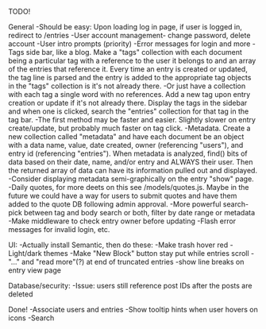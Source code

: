 TODO!

General
    -Should be easy: Upon loading log in page, if user is logged in, redirect to /entries
    -User account management- change password, delete account
    -User intro prompts (priority)
    -Error messages for login and more
    -Tags side bar, like a blog. Make a "tags" collection with each document being a particular tag with a reference to the user it belongs to and an array of the entries that reference it. Every time an entry is created or updated, the tag line is parsed and the entry is added to the appropriate tag objects in the "tags" collection is it's not already there.
        -Or just have a collection with each tag a single word with no references. Add a new tag upon entry creation or update if it's not already there. Display the tags in the sidebar and when one is clicked, search the "entries" collection for that tag in the tag bar. 
        -The first method may be faster and easier. Slightly slower on entry create/update, but probably much faster on tag click.
    -Metadata. Create a new collection called "metadata" and have each document be an object with a data name, value, date created, owner (referencing "users"), and entry id (referencing "entries"). When metadata is analyzed, find() bits of data based on their date, name, and/or entry and ALWAYS their user. Then the returned array of data can have its information pulled out and displayed. 
        -Consider displaying metadata semi-graphically on the entry "show" page.
    -Daily quotes, for more deets on this see /models/quotes.js. Maybe in the future we could have a way for users to submit quotes and have them added to the quote DB following admin approval.
    -More powerful search- pick between tag and body search or both, filter by date range or metadata
    -Make middleware to check entry owner before updating
    -Flash error messages for invalid login, etc.

UI:
    -Actually install Semantic, then do these:
        -Make trash hover red
        -Light/dark themes
        -Make "New Block" button stay put while entries scroll
        -"..." and "read more"(?) at end of truncated entries
        -show line breaks on entry view page

Database/security:
    -Issue: users still reference post IDs after the posts are deleted
    
Done!
    -Associate users and entries
    -Show tooltip hints when user hovers on icons
    -Search